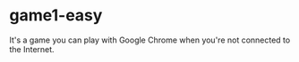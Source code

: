 # game1-easy
It's a game you can play with Google Chrome when you're not connected to the Internet.
